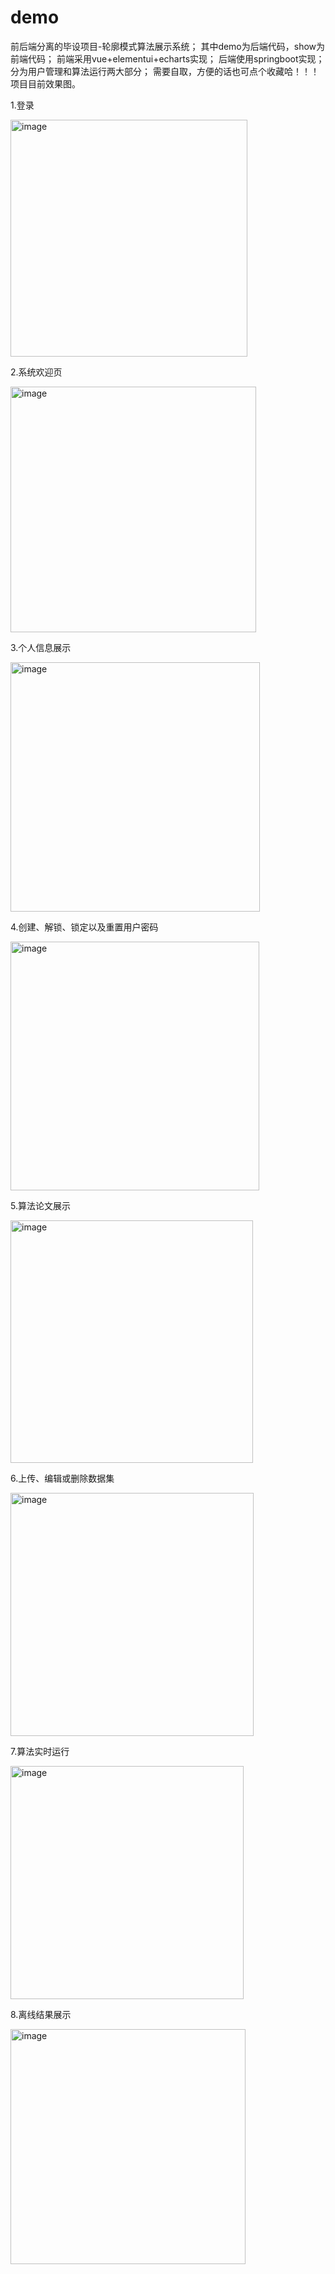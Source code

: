 # demo
前后端分离的毕设项目-轮廓模式算法展示系统； 
其中demo为后端代码，show为前端代码；
前端采用vue+elementui+echarts实现；
后端使用springboot实现；
分为用户管理和算法运行两大部分；
需要自取，方便的话也可点个收藏哈！！！
项目目前效果图。

1.登录

<img width="379" alt="image" src="https://user-images.githubusercontent.com/86345894/163845940-d76deaee-5149-419e-afe4-a8105056a1dd.png">

2.系统欢迎页

<img width="393" alt="image" src="https://user-images.githubusercontent.com/86345894/163845998-598ecb7f-4548-4a49-ac37-e18531363eed.png">

3.个人信息展示

<img width="399" alt="image" src="https://user-images.githubusercontent.com/86345894/163846060-126a3f43-0add-4a84-a886-bc0f456a0823.png">

4.创建、解锁、锁定以及重置用户密码

<img width="398" alt="image" src="https://user-images.githubusercontent.com/86345894/163846106-87a21def-091a-4283-b7ca-2b72655273fc.png">

5.算法论文展示

<img width="388" alt="image" src="https://user-images.githubusercontent.com/86345894/163846180-89cadfba-4f47-48e5-8be9-30a5a62b9131.png">

6.上传、编辑或删除数据集

<img width="389" alt="image" src="https://user-images.githubusercontent.com/86345894/163846235-9bd9781b-0811-4065-8bd2-777bb6a10056.png">

7.算法实时运行

<img width="373" alt="image" src="https://user-images.githubusercontent.com/86345894/163846320-5046052b-f651-4123-9fe2-4f856345a884.png">

8.离线结果展示

<img width="376" alt="image" src="https://user-images.githubusercontent.com/86345894/163846385-f4effde3-b01c-4fd0-a8d9-a0b279fd4f95.png">


